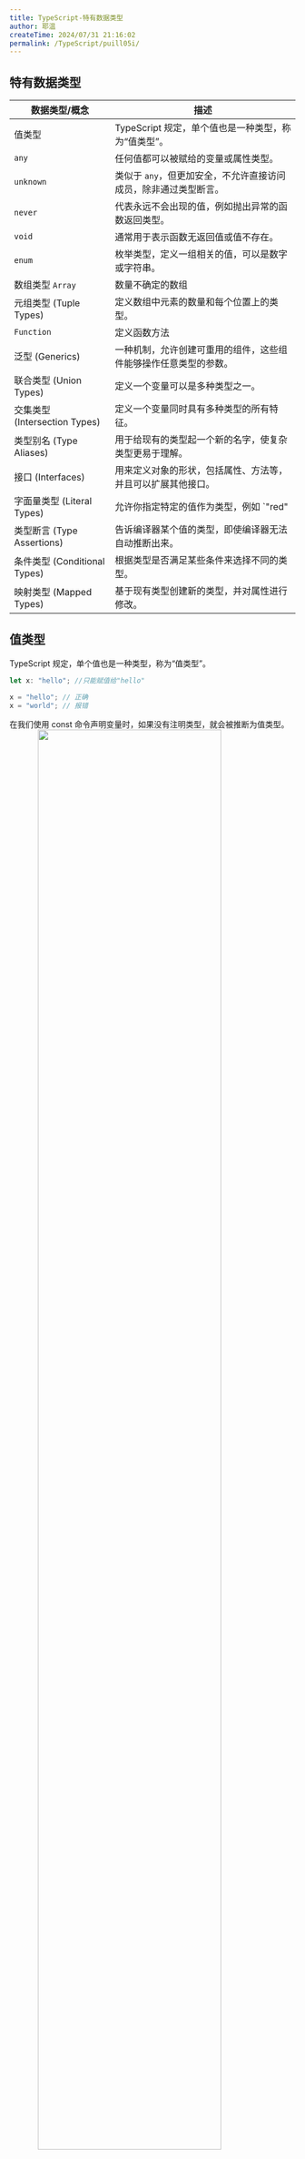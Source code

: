 ```yaml
---
title: TypeScript-特有数据类型
author: 耶温
createTime: 2024/07/31 21:16:02
permalink: /TypeScript/puill05i/
---
```


## 特有数据类型

| 数据类型/概念 | 描述 |
| --- | --- |
| 值类型 | TypeScript 规定，单个值也是一种类型，称为“值类型”。 |
| `any` | 任何值都可以被赋给的变量或属性类型。 |
| `unknown` | 类似于 `any`，但更加安全，不允许直接访问成员，除非通过类型断言。 |
| `never` | 代表永远不会出现的值，例如抛出异常的函数返回类型。 |
| `void` | 通常用于表示函数无返回值或值不存在。 |
| `enum` | 枚举类型，定义一组相关的值，可以是数字或字符串。 |
| 数组类型 `Array`| 数量不确定的数组 |
| 元组类型 (Tuple Types) | 定义数组中元素的数量和每个位置上的类型。 |
| `Function`| 定义函数方法 |
| 泛型 (Generics) | 一种机制，允许创建可重用的组件，这些组件能够操作任意类型的参数。 |
| 联合类型 (Union Types) | 定义一个变量可以是多种类型之一。 |
| 交集类型 (Intersection Types) | 定义一个变量同时具有多种类型的所有特征。 |
| 类型别名 (Type Aliases) | 用于给现有的类型起一个新的名字，使复杂类型更易于理解。 |
| 接口 (Interfaces) | 用来定义对象的形状，包括属性、方法等，并且可以扩展其他接口。 |
| 字面量类型 (Literal Types) | 允许你指定特定的值作为类型，例如 `"red" | "green" | "blue"`。 |
| 类型断言 (Type Assertions) | 告诉编译器某个值的类型，即使编译器无法自动推断出来。 |
| 条件类型 (Conditional Types) | 根据类型是否满足某些条件来选择不同的类型。 |
| 映射类型 (Mapped Types) | 基于现有类型创建新的类型，并对属性进行修改。 |


## 值类型

TypeScript 规定，单个值也是一种类型，称为“值类型”。

```typescript
let x: "hello"; //只能赋值给"hello"

x = "hello"; // 正确
x = "world"; // 报错
```

在我们使用 const 命令声明变量时，如果没有注明类型，就会被推断为值类型。
<img src="@source/notes/TypeScript/images/image-06.png" style="width:80%;margin:0 10%" />

需要注意的是，使用 const 命令声明 object 变量时，不会推断为值类型。

还有一点如下：

```typescript
const x: 5 = 4 + 1; // 报错

// 可以使用断言解决
const x: 5 = (4 + 1) as 5; // 正确
```

上面示例中，等号左侧的类型是数值5。等号右侧4 + 1的类型，TypeScript 推测为number。由于5是number的子类型，number是5的父类型，父类型不能赋值给子类型，所以报错了。


但是，反过来是可以的，子类型可以赋值给父类型。

```typescript
let x: 5 = 5;
let y: number = 4 + 1;

x = y; // 报错
y = x; // 正确
```

## any类型

在 TypeScript 中，any 类型是一种特殊的类型，它表示可以接受任何类型的值。使用 any 类型时，TypeScript 不会对该值进行类型检查，这意味着你可以将任何类型的值赋给 any 类型的变量，也可以将 any 类型的变量赋值给其他类型的变量。

但是我们在使用 TypeScript 时尽可能避免使用该类型。
:::tip
关于any类型的详细内容可以查看：[TypeScript-any与unknown](/TypeScript/h08p33yc/#any类型)
:::

## unknown类型

为了 解决类型污染的问题，TypeScript 引入了 `unknown` 类型。它和`any`一样表示任何类型的值，但是在使用前需要进行显式断言。直接将`unknown`类型赋值给其他类型变量时，会报错。

:::tip
关于unknown类型的详细内容可以查看：[TypeScript-any与unknown](/TypeScript/h08p33yc/#any类型)
:::


## never类型

`never` 类型是一种特殊的类型，表示永远不会出现的值。它通常用于函数返回值，表示函数永远不会返回任何值。

:::tip
关于never类型的详细内容可以查看：[TypeScript-never与void](/TypeScript/e9ystght/#never类型)
:::


## void类型

:::tip
关于void类型的详细内容可以查看：[TypeScript-never与void](/TypeScript/e9ystght/#void类型)
:::

## 数组类型

Array 数组是一个可以存储多个相同类型的值的集合。你可以使用 Array 类型或简写的 [] 语法来定义数组。数组的成员数量是可以动态变化的。
:::tip
关于数组类型的详细内容可以查看：[TypeScript-数组与元组](/TypeScript/lvw1ydmu/#数组类型)
:::


## 元组类型

在 TypeScript 中，元组类型是一种特殊的数组类型，它允许我们定义一个固定数量的元素，每个元素可以是不同的类型。元组的定义方式与数组类似，但在元组中，你需要指定每个元素的类型。

:::tip
关于元组类型的详细内容可以查看：[TypeScript-数组与元组](/TypeScript/lvw1ydmu/#元组类型)
:::


## 函数类型

函数的类型声明，需要在声明函数时，给出参数的类型和返回值的类型。

:::tip
关于函数类型的详细内容可以查看：[TypeScript-函数](/TypeScript/6a3kyjf9/#函数类型)
:::


***void类型***

void 类型表示函数没有返回值。如果设置了 void 类型的函数，却返回了一个值，就会报错。但是需要注意的是，void 类型的函数可以返回 undefined 或 null。

:::tip
关于void类型的详细内容可以查看：[void类型](/TypeScript/puill05i/#void类型)
:::

***never类型***

never类型表示肯定不会出现的值。它用在函数的返回值，就表示某个函数肯定不会返回值，即函数不会正常执行结束。
:::tip
关于never类型的详细内容可以查看：[never类型](/TypeScript/puill05i/#never类型)
:::

## 对象类型

## 联合类型

在 TypeScript 中，联合类型（Union Types）允许将多个类型组合在一起，使得一个变量可以是其中的任意一个类型。可以使用竖线 | 来定义联合类型。

1. 基本联合类型

```typescript
let value: string | number;

value = "Hello"; // 合法
console.log(value); // 输出: Hello

value = 42; // 合法
console.log(value); // 输出: 42

// value = true; // 不合法，Type 'boolean' is not assignable to type 'string | number'.
```

2. 函数参数

```typescript
function printId(id: number | string) {
    console.log("Your ID is: " + id);
}

printId(101); // 输出: Your ID is: 101
printId("202"); // 输出: Your ID is: 202
```

3. 处理联合类型

当我们使用联合类型时，TypeScript 可能无法确定具体的类型，因此我们需要使用类型保护（Type Guards）来处理不同的类型。

```typescript
function printId(id: number | string) {
    if (typeof id === "string") {
        console.log("Your ID is a string: " + id);
    } else {
        console.log("Your ID is a number: " + id);
    }
}

printId(101); // 输出: Your ID is a number: 101
printId("202"); // 输出: Your ID is a string: 202
```

## 交叉类型

TypeScript 的交叉类型（Intersection Types）允许我们将多个类型合并为一个类型。这种类型的主要用途是组合多个类型的属性，使得新类型同时具有所有组合类型的特性。

***注意事项***：

-   交叉类型只能用于对象类型，不能用于基础类型。
-   交叉类型的属性不能有同名的属性，除非它们的类型相同，否则会导致类型冲突。

***应用场景***：

-   合并多个接口。当需要一个对象同时符合多个接口时，可以使用交叉类型。

示例：

```typescript
// 定义两个接口
interface Person {
    name: string;
    age: number;
}

interface Address {
    street: string;
    city: string;
}

// 使用交叉类型将两个接口合并
type PersonWithAddress = Person & Address;

// 创建一个符合 PersonWithAddress 类型的对象
const person: PersonWithAddress = {
    name: "Alice",
    age: 30,
    street: "123 Main St",
    city: "Wonderland"
};

console.log(person);
```
 
## 类型别名

在 TypeScript 中，类型别名（Type Alias）是一种为现有类型创建新名称的方式。它可以使代码更具可读性和可维护性，同时也提高了代码的类型安全性。

:::tip
关于类型别名的详细内容可以查看：[Type 命令](/TypeScript/sa54awwt/#type-命令)
:::
